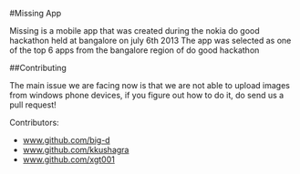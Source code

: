 #Missing App

Missing is a mobile app that was created during the nokia do good hackathon held at bangalore on july 6th 2013
The app was selected as one of the top 6 apps from the bangalore region of do good hackathon

##Contributing

The main issue we are facing now is that we are not able to upload images from windows phone devices, if you figure out how to do it, do send us a pull request!




Contributors:

* www.github.com/big-d
* www.github.com/kkushagra
* www.github.com/xgt001
